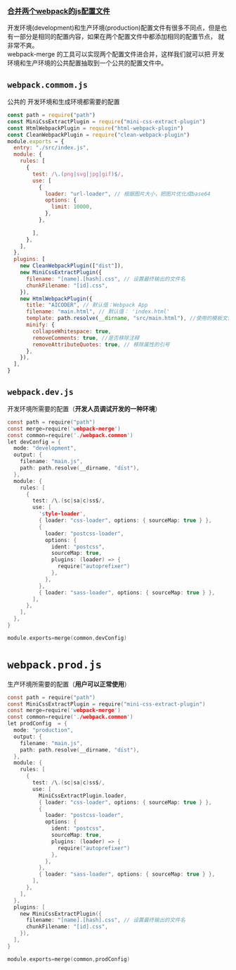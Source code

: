 
### [合并两个webpack的js配置文件](https://malun666.github.io/aicoder_vip_doc/#/pages/vip_2webpack?id=%e5%90%88%e5%b9%b6%e4%b8%a4%e4%b8%aawebpack%e7%9a%84js%e9%85%8d%e7%bd%ae%e6%96%87%e4%bb%b6)
开发环境(development)和生产环境(production)配置文件有很多不同点，但是也有一部分是相同的配置内容，如果在两个配置文件中都添加相同的配置节点， 就非常不爽。<br />webpack-merge 的工具可以实现两个配置文件进合并，这样我们就可以把 开发环境和生产环境的公共配置抽取到一个公共的配置文件中。


## `webpack.commom.js`
公共的 开发环境和生成环境都需要的配置
```javascript
const path = require("path")
const MiniCssExtractPlugin = require("mini-css-extract-plugin")
const HtmlWebpackPlugin = require("html-webpack-plugin")
const CleanWebpackPlugin = require("clean-webpack-plugin")
module.exports = {
  entry: "./src/index.js",
  module: {
    rules: [
      {
        test: /\.(png|svg|jpg|gif)$/,
        use: [
          {
            loader: "url-loader", // 根据图片大小，把图片优化成base64
            options: {
              limit: 10000,
            },
          },
          
        ],
      },
    ],
  },
  plugins: [
    new CleanWebpackPlugin(["dist"]),
    new MiniCssExtractPlugin({
      filename: "[name].[hash].css", // 设置最终输出的文件名
      chunkFilename: "[id].css",
    }),
    new HtmlWebpackPlugin({
      title: "AICODER", // 默认值：Webpack App
      filename: "main.html", // 默认值： 'index.html'
      template: path.resolve(__dirname, "src/main.html"), //使用的模板文件
      minify: {
        collapseWhitespace: true,
        removeComments: true, //是否移除注释
        removeAttributeQuotes: true, // 移除属性的引号
      },
    }),
  ],
}

```



## `webpack.dev.js`
开发环境所需要的配置（**开发人员调试开发的一种环境**）
```c
const path = require("path")
const merge=require('webpack-merge')
const common=require('./webpack.common')
let devConfig = {
  mode: "development",
  output: {
    filename: "main.js",
    path: path.resolve(__dirname, "dist"),
  },
  module: {
    rules: [
      {
        test: /\.(sc|sa|c)ss$/,
        use: [
          'style-loader',
          { loader: "css-loader", options: { sourceMap: true } },
          {
            loader: "postcss-loader",
            options: {
              ident: "postcss",
              sourceMap: true,
              plugins: (loader) => {
                require("autoprefixer")
              },
            },
          },
          { loader: "sass-loader", options: { sourceMap: true } },
        ],
      },
    ],
  },
}

module.exports=merge(common,devConfig)
```



# `webpack.prod.js`
生产环境所需要的配置（**用户可以正常使用**）
```c
const path = require("path")
const MiniCssExtractPlugin = require("mini-css-extract-plugin")
const merge=require('webpack-merge')
const common=require('./webpack.common')
let prodConfig  = {
  mode: "production",
  output: {
    filename: "main.js",
    path: path.resolve(__dirname, "dist"),
  },
  module: {
    rules: [
      {
        test: /\.(sc|sa|c)ss$/,
        use: [
          MiniCssExtractPlugin.loader,
          { loader: "css-loader", options: { sourceMap: true } },
          {
            loader: "postcss-loader",
            options: {
              ident: "postcss",
              sourceMap: true,
              plugins: (loader) => {
                require("autoprefixer")
              },
            },
          },
          { loader: "sass-loader", options: { sourceMap: true } },
        ],
      },
    ],
  },
  plugins: [
    new MiniCssExtractPlugin({
      filename: "[name].[hash].css", // 设置最终输出的文件名
      chunkFilename: "[id].css",
    }),
  ],
}

module.exports=merge(common,prodConfig)
```
